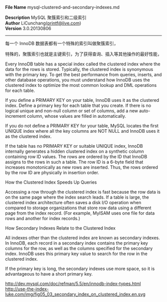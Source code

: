 **File Name** mysql-clustered-and-secondary-indexes.md  

**Description** MySQL 聚簇索引和二级索引    
**Author** LiCunchang(printf@live.com)   
**Version** 3.0.20130806  

------

每一个 InnoDB 数据表都有一个特殊的索引叫做聚簇索引，

特殊的，聚簇索引也就是主键索引，为了获得查询、插入等其他操作的最好性能，


Every InnoDB table has a special index called the clustered index where the data for the rows is stored. Typically, the clustered index is synonymous with the primary key. To get the best performance from queries, inserts, and other database operations, you must understand how InnoDB uses the clustered index to optimize the most common lookup and DML operations for each table.

If you define a PRIMARY KEY on your table, InnoDB uses it as the clustered index. Define a primary key for each table that you create. If there is no logical unique and non-null column or set of columns, add a new auto-increment column, whose values are filled in automatically.

If you do not define a PRIMARY KEY for your table, MySQL locates the first UNIQUE index where all the key columns are NOT NULL and InnoDB uses it as the clustered index.

If the table has no PRIMARY KEY or suitable UNIQUE index, InnoDB internally generates a hidden clustered index on a synthetic column containing row ID values. The rows are ordered by the ID that InnoDB assigns to the rows in such a table. The row ID is a 6-byte field that increases monotonically as new rows are inserted. Thus, the rows ordered by the row ID are physically in insertion order.

How the Clustered Index Speeds Up Queries

Accessing a row through the clustered index is fast because the row data is on the same page where the index search leads. If a table is large, the clustered index architecture often saves a disk I/O operation when compared to storage organizations that store row data using a different page from the index record. (For example, MyISAM uses one file for data rows and another for index records.)

How Secondary Indexes Relate to the Clustered Index

All indexes other than the clustered index are known as secondary indexes. In InnoDB, each record in a secondary index contains the primary key columns for the row, as well as the columns specified for the secondary index. InnoDB uses this primary key value to search for the row in the clustered index.

If the primary key is long, the secondary indexes use more space, so it is advantageous to have a short primary key.





http://dev.mysql.com/doc/refman/5.5/en/innodb-index-types.html
http://use-the-index-luke.com/img/fig05_03_secondary_index_on_clustered_index.en.svg
















